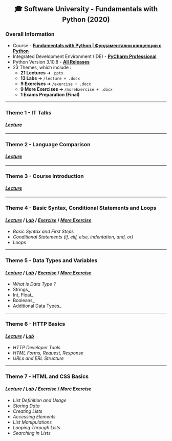 <h2 align="center">🎓 Software University - Fundamentals with Python (2020)</h2>

### Overall Information
* Course - [**Fundamentals with Python | Фундаментални концепции с Python**](https://softuni.bg/trainings/3132/python-fundamentals-september-2020)
* Integrated Development Environment (IDE) - [**PyCharm Professional**](https://www.jetbrains.com/pycharm/)
* Python Version 3.10.8 - [**All Releases**](https://www.python.org/downloads/)
* 23 Themes, which include : 
    * **21 Lectures** ➔ ``.pptx``
    * **13 Labs** ➔ ``/lecture + .docx``
    * **9 Exercises** ➔ ``/exercise + .docx``
    * **9 More Exercises** ➔ ``/moreExercise + .docx``
    * **1 Exams Preparation (Final)**
---
### Theme 1 - IT Talks
#### [**_Lecture_**](https://github.com/rythm-net/SoftUni/blob/main/Fundamentals%20with%20Python/T01%20-%20IT%20Talks/01.%20SoftUni%20and%20Partners.pptx)
---
### Theme 2 - Language Comparison
#### [**_Lecture_**](https://github.com/rythm-net/SoftUni/blob/main/Fundamentals%20with%20Python/T02%20-%20Language%20Comparison/02.%20Language%20Comparison.pptx)
---
### Theme 3 - Course Introduction
#### [**_Lecture_**](https://github.com/rythm-net/SoftUni/blob/main/Fundamentals%20with%20Python/T03%20-%20Course%20Introduction/03.%20Course%20Introduction.pptx)
---
### Theme 4 - Basic Syntax, Conditional Statements and Loops
#### [_**Lecture**_](https://github.com/rythm-net/SoftUni/blob/main/Fundamentals%20with%20Python/T04%20-%20Basic%20Syntax%2C%20Conditional%20Statements%2C%20Loops/04.%20Basic%20Syntax%20Conditional%20Statements%20and%20Loops.pptx) **/** [_**Lab**_](https://github.com/rythm-net/SoftUni/tree/main/Fundamentals%20with%20Python/T04%20-%20Basic%20Syntax%2C%20Conditional%20Statements%2C%20Loops/lecture) **/** [_**Exercise**_](https://github.com/rythm-net/SoftUni/tree/main/Fundamentals%20with%20Python/T04%20-%20Basic%20Syntax%2C%20Conditional%20Statements%2C%20Loops/exercise) **/** [_**More Exercise**_](https://github.com/rythm-net/SoftUni/tree/main/Fundamentals%20with%20Python/T04%20-%20Basic%20Syntax%2C%20Conditional%20Statements%2C%20Loops/moreExercise)
* _Basic Syntax and First Steps_
* _Conditional Statements (if, elif, else, indentation, and, or)_
* _Loops_
---
### Theme 5 - Data Types and Variables
#### [**_Lecture_**](https://github.com/rythm-net/SoftUni/blob/main/Fundamentals%20with%20Python/T05%20-%20Data%20Types%20and%20Variables/05.%20Data%20Types%20and%20Variables.pptx) **/** [**_Lab_**](https://github.com/rythm-net/SoftUni/tree/main/Fundamentals%20with%20Python/T05%20-%20Data%20Types%20and%20Variables/lecture) **/** [**_Exercise_**](https://github.com/rythm-net/SoftUni/tree/main/Fundamentals%20with%20Python/T05%20-%20Data%20Types%20and%20Variables/exercise) **/** [**_More Exercise_**](https://github.com/rythm-net/SoftUni/tree/main/Fundamentals%20with%20Python/T05%20-%20Data%20Types%20and%20Variables/moreExercise)
* _What is Data Type ?_
* Strings_
* Int, Float_
* Booleans_
* Additional Data Types_
---
### Theme 6 - HTTP Basics
#### [**_Lecture_**](https://github.com/rythm-net/SoftUni/blob/main/Fundamentals%20with%20Python/T06%20-%20HTTP%20Basics/06.%20HTTP%20Basics.pptx) **/** [**_Lab_**](https://github.com/rythm-net/SoftUni/blob/main/Fundamentals%20with%20Python/T06%20-%20HTTP%20Basics/06.%20HTTP%20Basics%20(Lab).docx)
* _HTTP Developer Tools_
* _HTML Forms, Request, Response_
* _URLs and ERL Structure_
---
### Theme 7 - HTML and CSS Basics
#### [**_Lecture_**](https://github.com/rythm-net/SoftUni/blob/main/Fundamentals%20with%20Python/T07%20-%20Lists%20Basics/07.%20Lists%20Basics.pptx) **/** [**_Lab_**](https://github.com/rythm-net/SoftUni/tree/main/Fundamentals%20with%20Python/T07%20-%20Lists%20Basics/lecture) **/** [**_Exercise_**](https://github.com/rythm-net/SoftUni/tree/main/Fundamentals%20with%20Python/T07%20-%20Lists%20Basics/exercise) **/** [**_More Exercise_**](https://github.com/rythm-net/SoftUni/tree/main/Fundamentals%20with%20Python/T07%20-%20Lists%20Basics/moreExercise)
* _List Definition and Usage_
* _Storing Data_
* _Creating Lists_
* _Accessing Elements_
* _List Manipulations_
* _Looping Through Lists_
* _Searching in Lists_
